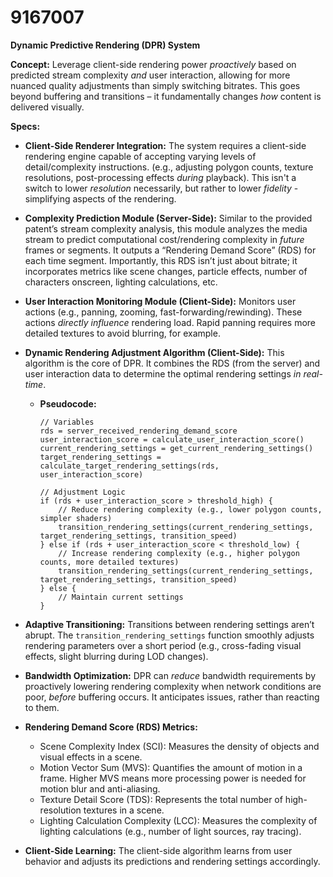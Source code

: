 # 9167007

**Dynamic Predictive Rendering (DPR) System**

**Concept:** Leverage client-side rendering power *proactively* based on predicted stream complexity *and* user interaction, allowing for more nuanced quality adjustments than simply switching bitrates. This goes beyond buffering and transitions – it fundamentally changes *how* content is delivered visually.

**Specs:**

*   **Client-Side Renderer Integration:** The system requires a client-side rendering engine capable of accepting varying levels of detail/complexity instructions. (e.g., adjusting polygon counts, texture resolutions, post-processing effects *during* playback). This isn't a switch to lower *resolution* necessarily, but rather to lower *fidelity* - simplifying aspects of the rendering.
*   **Complexity Prediction Module (Server-Side):**  Similar to the provided patent’s stream complexity analysis, this module analyzes the media stream to predict computational cost/rendering complexity in *future* frames or segments. It outputs a “Rendering Demand Score” (RDS) for each time segment. Importantly, this RDS isn’t just about bitrate; it incorporates metrics like scene changes, particle effects, number of characters onscreen, lighting calculations, etc.
*   **User Interaction Monitoring Module (Client-Side):** Monitors user actions (e.g., panning, zooming, fast-forwarding/rewinding). These actions *directly influence* rendering load. Rapid panning requires more detailed textures to avoid blurring, for example.
*   **Dynamic Rendering Adjustment Algorithm (Client-Side):** This algorithm is the core of DPR. It combines the RDS (from the server) and user interaction data to determine the optimal rendering settings *in real-time*. 

    *   **Pseudocode:**
        ```
        // Variables
        rds = server_received_rendering_demand_score
        user_interaction_score = calculate_user_interaction_score()
        current_rendering_settings = get_current_rendering_settings()
        target_rendering_settings = calculate_target_rendering_settings(rds, user_interaction_score)

        // Adjustment Logic
        if (rds + user_interaction_score > threshold_high) {
            // Reduce rendering complexity (e.g., lower polygon counts, simpler shaders)
            transition_rendering_settings(current_rendering_settings, target_rendering_settings, transition_speed)
        } else if (rds + user_interaction_score < threshold_low) {
            // Increase rendering complexity (e.g., higher polygon counts, more detailed textures)
            transition_rendering_settings(current_rendering_settings, target_rendering_settings, transition_speed)
        } else {
            // Maintain current settings
        }
        ```
*   **Adaptive Transitioning:** Transitions between rendering settings aren’t abrupt.  The `transition_rendering_settings` function smoothly adjusts rendering parameters over a short period (e.g., cross-fading visual effects, slight blurring during LOD changes).
*   **Bandwidth Optimization:** DPR can *reduce* bandwidth requirements by proactively lowering rendering complexity when network conditions are poor, *before* buffering occurs. It anticipates issues, rather than reacting to them.
*   **Rendering Demand Score (RDS) Metrics:**
    *   Scene Complexity Index (SCI): Measures the density of objects and visual effects in a scene.
    *   Motion Vector Sum (MVS): Quantifies the amount of motion in a frame.  Higher MVS means more processing power is needed for motion blur and anti-aliasing.
    *   Texture Detail Score (TDS): Represents the total number of high-resolution textures in a scene.
    *   Lighting Calculation Complexity (LCC): Measures the complexity of lighting calculations (e.g., number of light sources, ray tracing).
*   **Client-Side Learning:** The client-side algorithm learns from user behavior and adjusts its predictions and rendering settings accordingly.